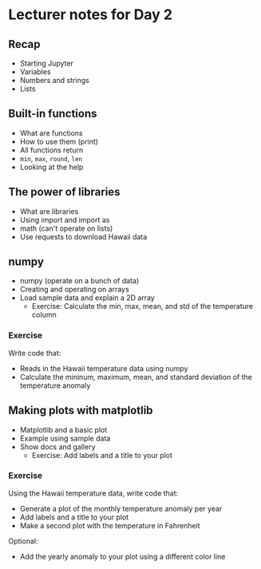 # Lecturer notes for Day 2

## Recap

* Starting Jupyter
* Variables
* Numbers and strings
* Lists


## Built-in functions

* What are functions
* How to use them (print)
* All functions return
* `min`, `max`, `round`, `len`
* Looking at the help


## The power of libraries

* What are libraries
* Using import and import as
* math (can't operate on lists)
* Use requests to download Hawaii data


## numpy

* numpy (operate on a bunch of data)
* Creating and operating on arrays
* Load sample data and explain a 2D array
    * Exercise: Calculate the min, max, mean, and std of the temperature column

### Exercise

Write code that:

* Reads in the Hawaii temperature data using numpy
* Calculate the mininum, maximum, mean, and standard deviation of the
  temperature anomaly


## Making plots with matplotlib

* Matplotlib and a basic plot
* Example using sample data
* Show docs and gallery
    * Exercise: Add labels and a title to your plot

### Exercise

Using the Hawaii temperature data, write code that:

* Generate a plot of the monthly temperature anomaly per year
* Add labels and a title to your plot
* Make a second plot with the temperature in Fahrenheit

Optional:

* Add the yearly anomaly to your plot using a different color line
